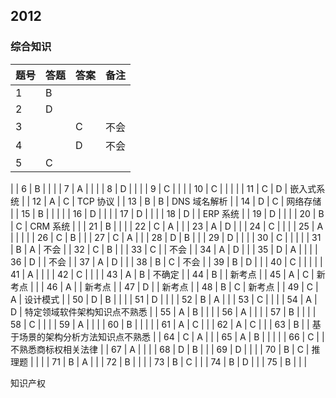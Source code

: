 ## 2012 

### 综合知识

| 题号 | 答题 | 答案 | 备注                               |
| ---- | ---- | ---- | ---------------------------------- |
| 1    | B    |      |                                    |
| 2    | D    |      |                                    |
| 3    |      | C    | 不会                               |
| 4    |      | D    | 不会                               |
| 5    | C    |      |                                    |
|
| 6    | B    |      |                                    |
| 7    | A    |      |                                    |
| 8    | D    |      |                                    |
| 9    | C    |      |                                    |
| 10   | C    |      |                                    |
|
| 11   | C    | D    | 嵌入式系统                         |
| 12   | A    | C    | TCP 协议                           |
| 13   | B    | B    | DNS 域名解析                       |
| 14   | D    | C    | 网络存储                           |
| 15   | B    |      |                                    |
|
| 16   | D    |      |                                    |
| 17   | D    |      |                                    |
| 18   | D    |      | ERP 系统                           |
| 19   | D    |      |                                    |
| 20   | B    | C    | CRM 系统                           |
|
| 21   | B    |      |                                    |
| 22   | C    | A    |                                    |
| 23   | A    | D    |                                    |
| 24   | C    |      |                                    |
| 25   | A    |      |                                    |
|
| 26   | C    | B    |                                    |
| 27   | C    | A    |                                    |
| 28   | D    | B    |                                    |
| 29   | D    |      |                                    |
| 30   | C    |      |                                    |
|
| 31   | B    | A    | 不会                               |
| 32   | C    | B    |                                    |
| 33   | C    |      | 不会                               |
| 34   | A    | D    |                                    |
| 35   | D    | A    |                                    |
|
| 36   | D    |      | 不会                               |
| 37   | A    | D    |                                    |
| 38   | B    | C    | 不会                               |
| 39   | B    | D    |                                    |
| 40   | C    |      |                                    |
|
| 41   | A    |      |                                    |
| 42   | C    |      |                                    |
| 43   | A    | B    | 不确定                             |
| 44   | B    |      | 新考点                             |
| 45   | A    | C    | 新考点                             |
|
| 46   | A    |      | 新考点                             |
| 47   | D    |      | 新考点                             |
| 48   | B    | C    | 新考点                             |
| 49   | C    | A    | 设计模式                           |
| 50   | D    | B    |                                    |
|
| 51   | D    |      |                                    |
| 52   | B    | A    |                                    |
| 53   | C    |      |                                    |
| 54   | A    | D    | 特定领域软件架构知识点不熟悉       |
| 55   | A    | B    |                                    |
|
| 56   | A    |      |                                    |
| 57   | B    |      |                                    |
| 58   | C    |      |                                    |
| 59   | A    |      |                                    |
| 60   | B    |      |                                    |
|
| 61   | A    | C    |                                    |
| 62   | A    | C    |                                    |
| 63   | B    |      | 基于场景的架构分析方法知识点不熟悉 |
| 64   | C    | A    |                                    |
| 65   | A    | B    |                                    |
|      |
| 66   | C    |      | 不熟悉商标权相关法律               |
| 67   | A    |      |                                    |
| 68   | D    | B    |                                    |
| 69   | D    |      |                                    |
| 70   | B    | C    |    推理题                                |
|      |
| 71   | B    | A    |                                    |
| 72   | B    |      |                                    |
| 73   | B    | C    |                                    |
| 74   | B    | D    |                                    |
| 75   | B    |      |                                    |

知识产权